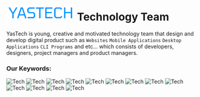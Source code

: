 # ![YasTech](./logo.png) Technology Team
YasTech is young, creative and motivated technology team that design and develop
digital product such as `Websites` `Mobile Applications` `Desktop Applications`
`CLI Programs` and etc... which consists of developers, designers, project managers
and product managers.


### Our Keywords:
![Tech](https://img.shields.io/badge/Spring%20Boot-green)
![Tech](https://img.shields.io/badge/Vue.js%203,%20Vue%20CLI%204,Vite%20CLI-aqua)
![Tech](https://img.shields.io/badge/MongoDB-green)
![Tech](https://img.shields.io/badge/Reactive%20Streams-purple)
![Tech](https://img.shields.io/badge/Spring%20Security-red)
![Tech](https://img.shields.io/badge/Pug-brown)
![Tech](https://img.shields.io/badge/Sass-pink)
![Tech](https://img.shields.io/badge/Typescript-blue)
![Tech](https://img.shields.io/badge/c,%20c++-orange)
![Tech](https://img.shields.io/badge/Figma-gray)
![Tech](https://img.shields.io/badge/creative-green)
![Tech](https://img.shields.io/badge/future-blue)
![Tech](https://img.shields.io/badge/motivated-pink)
